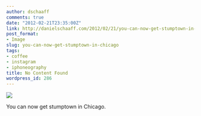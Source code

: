 ```yaml
---
author: dschaaff
comments: true
date: "2012-02-21T23:35:00Z"
link: http://danielschaaff.com/2012/02/21/you-can-now-get-stumptown-in-chicago/
post_format:
- Image
slug: you-can-now-get-stumptown-in-chicago
tags:
- coffee
- instagram
- iphoneography
title: No Content Found
wordpress_id: 286
---
```


![](https://danielschaaff.files.wordpress.com/2012/02/tumblr_lzro6f97pi1qcnv82o1_1280.jpg)

You can now get stumptown in Chicago.
